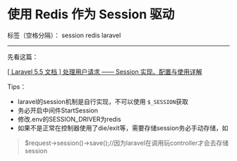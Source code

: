 ﻿# 使用 Redis 作为 Session 驱动

标签（空格分隔）： session redis laravel

---
先看这篇：

[[ Laravel 5.5 文档 ] 处理用户请求 —— Session 实现、配置与使用详解][1]

Tips：
- laravel的session机制是自行实现，不可以使用 ```$_SESSION```获取
- 务必开启中间件StartSession
- 修改.env的SESSION_DRIVER为redis
- 如果不是正常在控制器使用了die/exit等，需要存储session务必手动存储，如
> $request->session()->save();//因为laravel在调用玩controller才会去存储session


  [1]: https://laravelacademy.org/post/7954.html